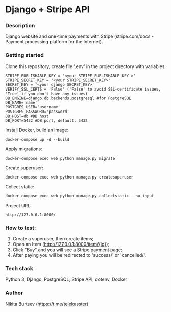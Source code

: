 # Django + Stripe API
### Description
Django website and one-time payments with Stripe (stripe.com/docs - Payment processing platform for the Internet).

### Getting started
Clone this repository, create file '.env' in the project directory with variables:

```
STRIPE_PUBLISHABLE_KEY = '<your STRIPE_PUBLISHABLE_KEY >'
STRIPE_SECRET_KEY = '<your STRIPE_SECRET_KEY>'
SECRET_KEY = '<your django SECRET_KEY>'
VERIFY_SSL_CERTS = 'False' ('False' to avoid SSL-certificate issues, 'True' if you don't have any issues)
DB_ENGINE=django.db.backends.postgresql #for PostgreSQL
DB_NAME='name'
POSTGRES_USER='username'
POSTGRES_PASSWORD='password'
DB_HOST=db #DB host
DB_PORT=5432 #DB port, default: 5432
```
Install Docker, build an image:

```
docker-compose up -d --build
```
Apply migrations:
```
docker-compose exec web python manage.py migrate 
```

Create superuser:

```
docker-compose exec web python manage.py createsuperuser
```

Collect static:

```
docker-compose exec web python manage.py collectstatic --no-input
```

Project URL:

```
http://127.0.0.1:8000/
```


### How to test:
1. Create a superuser, then create items;
2. Open an Item (http://127.0.0.1:8000/item/{id});
3. Click "Buy" and you will see a Stripe payment page;
4. After paying you will be redirected to 'success/' or 'cancelled/'.

### Tech stack
Python 3, Django, PostgreSQL, Stripe API, dotenv, Docker

### Author
Nikita Burtsev (https://t.me/telekasster)
